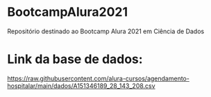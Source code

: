 # BootcampAlura2021
Repositório destinado ao Bootcamp Alura 2021 em Ciência de Dados

# Link da base de dados:
https://raw.githubusercontent.com/alura-cursos/agendamento-hospitalar/main/dados/A151346189_28_143_208.csv
